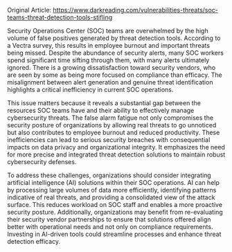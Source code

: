 Original Article: https://www.darkreading.com/vulnerabilities-threats/soc-teams-threat-detection-tools-stifling

Security Operations Center (SOC) teams are overwhelmed by the high volume of false positives generated by threat detection tools. According to a Vectra survey, this results in employee burnout and important threats being missed. Despite the abundance of security alerts, many SOC workers spend significant time sifting through them, with many alerts ultimately ignored. There is a growing dissatisfaction toward security vendors, who are seen by some as being more focused on compliance than efficacy. The misalignment between alert generation and genuine threat identification highlights a critical inefficiency in current SOC operations.

This issue matters because it reveals a substantial gap between the resources SOC teams have and their ability to effectively manage cybersecurity threats. The false alarm fatigue not only compromises the security posture of organizations by allowing real threats to go unnoticed but also contributes to employee burnout and reduced productivity. These inefficiencies can lead to serious security breaches with consequential impacts on data privacy and organizational integrity. It emphasizes the need for more precise and integrated threat detection solutions to maintain robust cybersecurity defenses.

To address these challenges, organizations should consider integrating artificial intelligence (AI) solutions within their SOC operations. AI can help by processing large volumes of data more efficiently, identifying patterns indicative of real threats, and providing a consolidated view of the attack surface. This reduces workload on SOC staff and enables a more proactive security posture. Additionally, organizations may benefit from re-evaluating their security vendor partnerships to ensure that solutions offered align better with operational needs and not only on compliance requirements. Investing in AI-driven tools could streamline processes and enhance threat detection efficacy.